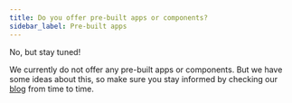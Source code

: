 ```yaml
---
title: Do you offer pre-built apps or components?
sidebar_label: Pre-built apps
---
```


No, but stay tuned!

We currently do not offer any pre-built apps or components. But we have some ideas about this, so make sure you stay informed by checking our [blog](https://www.actyx.com/news) from time to time.
